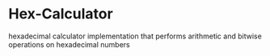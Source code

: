 # Hex-Calculator
 hexadecimal calculator implementation that performs arithmetic and bitwise operations on hexadecimal numbers

